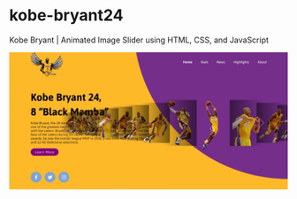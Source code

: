 # kobe-bryant24
Kobe Bryant | Animated Image Slider using HTML, CSS, and JavaScript

![](kobe-bryant24.jpeg)
